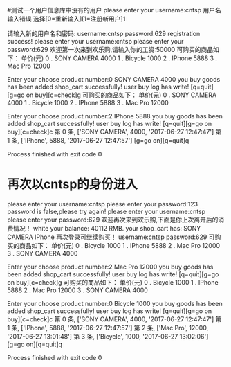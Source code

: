 #测试一个用户信息库中没有的用户
please enter your username:cntsp
用户名输入错误
选择[0=重新输入][1=注册新用户]1

请输入新的用户名和密码:
username:cntsp
password:629
registration success!
please enter your username:cntsp
please enter your password:629
欢迎第一次来到欢乐购,请输入你的工资:50000
可购买的商品如下： 单价(元)
0 . SONY CAMERA 4000
1 . Bicycle 1000
2 . IPhone 5888
3 . Mac Pro 12000

Enter your choose product number:0
SONY CAMERA
4000
 you buy goods has been added shop_cart successfully!
user buy log has write!
[q=quit][g=go on buy][c=check]g
可购买的商品如下： 单价(元)
0 . SONY CAMERA 4000
1 . Bicycle 1000
2 . IPhone 5888
3 . Mac Pro 12000

Enter your choose product number:2
IPhone
5888
 you buy goods has been added shop_cart successfully!
user buy log has write!
[q=quit][g=go on buy][c=check]c
第 0 条, ['SONY CAMERA', 4000, '2017-06-27 12:47:47']
第 1 条, ['IPhone', 5888, '2017-06-27 12:47:57']
[g=go on][q=quit]q

Process finished with exit code 0

# 再次以cntsp的身份进入
please enter your username:cntsp
please enter your password:123
password is false,please try again!
please enter your username:cntsp
please enter your password:629
欢迎再次来到欢乐购,下面是你上次离开后的消费情况！
white your balance: 40112 RMB.
your shop_cart has:
SONY CAMERA 
IPhone 
再次登录可继续购买！
username:cntsp
password:629
可购买的商品如下： 单价(元)
0 . Bicycle 1000
1 . IPhone 5888
2 . Mac Pro 12000
3 . SONY CAMERA 4000

Enter your choose product number:2
Mac Pro
12000
 you buy goods has been added shop_cart successfully!
user buy log has write!
[q=quit][g=go on buy][c=check]g
可购买的商品如下： 单价(元)
0 . Bicycle 1000
1 . IPhone 5888
2 . Mac Pro 12000
3 . SONY CAMERA 4000

Enter your choose product number:0
Bicycle
1000
 you buy goods has been added shop_cart successfully!
user buy log has write!
[q=quit][g=go on buy][c=check]c
第 0 条, ['SONY CAMERA', 4000, '2017-06-27 12:47:47']
第 1 条, ['IPhone', 5888, '2017-06-27 12:47:57']
第 2 条, ['Mac Pro', 12000, '2017-06-27 13:01:48']
第 3 条, ['Bicycle', 1000, '2017-06-27 13:02:06']
[g=go on][q=quit]q

Process finished with exit code 0